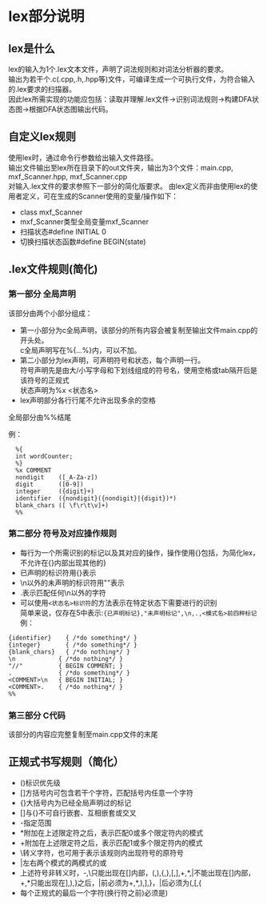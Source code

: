 # lex部分说明  
  
## lex是什么
lex的输入为1个.lex文本文件，声明了词法规则和对词法分析器的要求。  
输出为若干个.c(.cpp,.h,.hpp等)文件，可编译生成一个可执行文件，为符合输入的.lex要求的扫描器。  
因此lex所需实现的功能应包括：读取并理解.lex文件->识别词法规则->构建DFA状态图->根据DFA状态图输出代码。  
  
## 自定义lex规则
使用lex时，通过命令行参数给出输入文件路径。  
输出文件输出至lex所在目录下的out文件夹，输出为3个文件：main.cpp, mxf_Scanner.hpp, mxf_Scanner.cpp  
对输入.lex文件的要求参照下一部分的简化版要求。
由lex定义而非由使用lex的使用者定义，可在生成的Scanner使用的变量/操作如下：  
* class mxf_Scanner
* mxf_Scanner类型全局变量mxf_Scanner
* 扫描状态#define INITIAL 0
* 切换扫描状态函数#define BEGIN(state)
  
## .lex文件规则(简化)
### 第一部分 全局声明
该部分由两个小部分组成：  
* 第一小部分为c全局声明，该部分的所有内容会被复制至输出文件main.cpp的开头处。  
c全局声明写在%{...%}内，可以不加。  
* 第二小部分为lex声明，可声明符号和状态，每个声明一行。  
符号声明先是由大/小写字母和下划线组成的符号名，使用空格或tab隔开后是该符号的正规式  
状态声明为%x <状态名>
* lex声明部分各行行尾不允许出现多余的空格

全局部分由%%结尾

例：  
```
  %{
  int wordCounter;
  %}
  %x COMMENT
  nondigit    ([_A-Za-z])
  digit       ([0-9])
  integer     ({digit}+)
  identifier  ({nondigit}({nondigit}|{digit})*)
  blank_chars ([ \f\r\t\v]+)
  %%
```
### 第二部分 符号及对应操作规则
* 每行为一个所需识别的标记以及其对应的操作，操作使用{}包括，为简化lex，不允许在{}内部出现其他的}  
* 已声明的标识符用{}表示  
* \n以外的未声明的标识符用""表示  
* .表示匹配任何\n以外的字符  
* 可以使用```<状态名>标识符```的方法表示在特定状态下需要进行的识别  
简单来说，仅存在5中表示:```{已声明标记},"未声明标记",\n,.,<模式名>前四种标记```  
例：  
```
{identifier}    { /*do something*/ }
{integer}       { /*do something*/ }
{blank_chars}   { /*do nothing*/ }
\n            { /*do nothing*/ }
"//"          { BEGIN COMMENT; }
.             { /*do something*/ }
<COMMENT>\n   { BEGIN INITIAL; }
<COMMENT>.    { /*do nothing*/ }
%% 
```
### 第三部分 C代码
该部分的内容应完整复制至main.cpp文件的末尾  
  
## 正规式书写规则（简化）
* ()标识优先级
* \[]方括号内可包含若干个字符，匹配括号内任意一个字符
* {}大括号内为已经全局声明过的标记
* \[]与{}不可自行嵌套、互相嵌套或交叉
* -指定范围
* \*附加在上述限定符之后，表示匹配0或多个限定符内的模式
* +附加在上述限定符之后，表示匹配1或多个限定符内的模式
* \\转义字符，也可用于表示该规则内出现符号的原符号
* |左右两个模式的两模式的或
* 上述符号非转义时，-,\\只能出现在\[]内部，(,),{,},\[,],+,\*,|不能出现在\[]内部，+,\*只能出现在],),}之后，|前必须为+,\*,),],}，|后必须为(,\[,{
* 每个正规式的最后一个字符(换行符之前)必须是)
